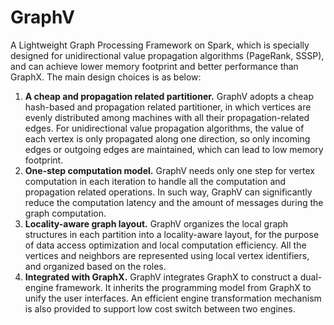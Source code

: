 # GraphV

A Lightweight Graph Processing Framework on Spark, which is specially designed for unidirectional value propagation algorithms (PageRank, SSSP), and can achieve lower memory footprint and better performance than GraphX. The main design choices is as below:

1. **A cheap and propagation related partitioner.** GraphV adopts a cheap hash-based and propagation related partitioner, in which vertices are evenly distributed among machines with all their propagation-related edges. For unidirectional value propagation algorithms, the value of each vertex is only propagated along one direction, so only incoming edges or outgoing edges are maintained, which can lead to low memory footprint. 
2. **One-step computation model.** GraphV needs only one step for vertex computation in each iteration to handle all the computation and propagation related operations. In such way, GraphV can significantly reduce the computation latency and the amount of messages during the graph computation. 
3. **Locality-aware graph layout.** GraphV organizes the local graph structures in each partition into a locality-aware layout, for the purpose of data access optimization and local computation efficiency. All the vertices and neighbors are represented using local vertex identifiers, and organized based on the roles.
4. **Integrated with GraphX.** GraphV integrates GraphX to construct a dual-engine framework. It inherits the programming model from GraphX to unify the user interfaces. An efficient engine transformation mechanism is also provided to support low cost switch between two engines. 